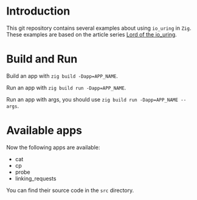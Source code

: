 # Introduction
This git repository contains several examples about using `io_uring` in `Zig`. These examples are based on the article series [Lord of the io_uring](https://unixism.net/loti/index.html).

# Build and Run
Build an app with `zig build -Dapp=APP_NAME`. 

Run an app with `zig build run -Dapp=APP_NAME`. 

Run an app with args, you should use `zig build run -Dapp=APP_NAME -- args`.

# Available apps
Now the following apps are available:
- cat
- cp
- probe
- linking_requests

You can find their source code in the `src` directory.

